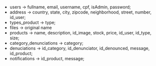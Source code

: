 * users -> fullname, email, username, cpf, isAdmin, password;
* address -> country, state, city, zipcode, neighborhood, street, number, id_user;
* types_product -> type;
* files -> original name
* products -> name, description, id_image, stock, price, id_user, id_type, size;
* category_denunciations -> category;
* denuciations -> id_category, id_denunciator, id_denounced, message, id_product;
* notifications -> id_product, message;
